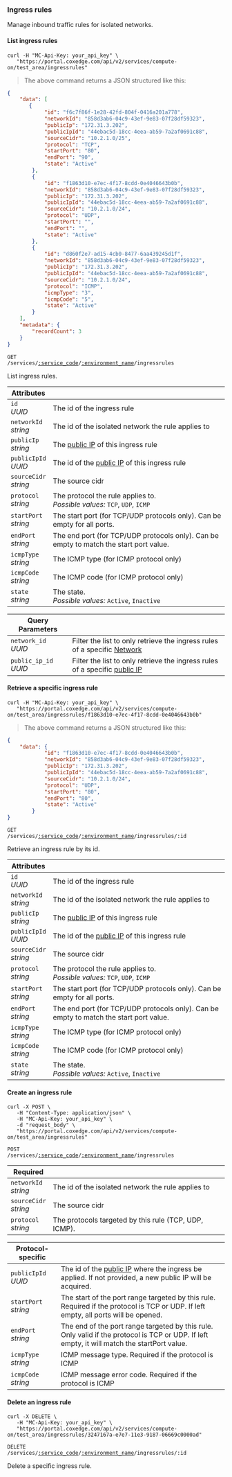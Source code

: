 ### Ingress rules

Manage inbound traffic rules for isolated networks.

#### List ingress rules
```shell
curl -H "MC-Api-Key: your_api_key" \
   "https://portal.coxedge.com/api/v2/services/compute-on/test_area/ingressrules"
```
> The above command returns a JSON structured like this:

```json
{
    "data": [
       {
            "id": "f6c7f86f-1e28-42fd-804f-0416a201a778",
            "networkId": "858d3ab6-04c9-43ef-9e83-07f28df59323",
            "publicIp": "172.31.3.202",
            "publicIpId": "44ebac5d-18cc-4eea-ab59-7a2af0691c88",
            "sourceCidr": "10.2.1.0/25",
            "protocol": "TCP",
            "startPort": "80",
            "endPort": "90",
            "state": "Active"
        },
        {
            "id": "f1863d10-e7ec-4f17-8cdd-0e4046643b0b",
            "networkId": "858d3ab6-04c9-43ef-9e83-07f28df59323",
            "publicIp": "172.31.3.202",
            "publicIpId": "44ebac5d-18cc-4eea-ab59-7a2af0691c88",
            "sourceCidr": "10.2.1.0/24",
            "protocol": "UDP",
            "startPort": "",
            "endPort": "",
            "state": "Active"
        },
        {
            "id": "d860f2e7-ad15-4cb0-8477-6aa439245d1f",
            "networkId": "858d3ab6-04c9-43ef-9e83-07f28df59323",
            "publicIp": "172.31.3.202",
            "publicIpId": "44ebac5d-18cc-4eea-ab59-7a2af0691c88",
            "sourceCidr": "10.2.1.0/24",
            "protocol": "ICMP",
            "icmpType": "3",
            "icmpCode": "5",
            "state": "Active"
        }
    ],
    "metadata": {
        "recordCount": 3
    }
}
```

<code>GET /services/<a href="#administration-service-connections">:service_code</a>/<a href="#administration-environments">:environment_name</a>/ingressrules</code>

List ingress rules.

Attributes | &nbsp;
---------- | -----
`id`<br/>*UUID* | The id of the ingress rule
`networkId`<br/>*string* | The id of the isolated network the rule applies to
`publicIp`<br/>*string* | The [public IP](#cloudstack-public-ips) of this ingress rule
`publicIpId`<br/>*UUID* | The id of the [public IP](#cloudstack-public-ips) of this ingress rule
`sourceCidr`<br/>*string* | The source cidr
`protocol`<br/>*string* | The protocol the rule applies to. <br/>*Possible values:* `TCP`, `UDP`, `ICMP`
`startPort`<br/>*string* | The start port (for TCP/UDP protocols only). Can be empty for all ports.
`endPort`<br/>*string* | The end port (for TCP/UDP protocols only). Can be empty to match the start port value.
`icmpType`<br/>*string* | The ICMP type (for ICMP protocol only)
`icmpCode`<br/>*string* | The ICMP code (for ICMP protocol only)
`state`<br/>*string* | The state.<br/>*Possible values:* `Active`, `Inactive`

Query Parameters | &nbsp;
---------- | -----
`network_id`<br/>*UUID* | Filter the list to only retrieve the ingress rules of a specific [Network](#cloudstack-networks)
`public_ip_id`<br/>*UUID* | Filter the list to only retrieve the ingress rules of a specific [public IP](#cloudstack-public-ips)

#### Retrieve a specific ingress rule
```shell
curl -H "MC-Api-Key: your_api_key" \
   "https://portal.coxedge.com/api/v2/services/compute-on/test_area/ingressrules/f1863d10-e7ec-4f17-8cdd-0e4046643b0b"
```
> The above command returns a JSON structured like this:

```json
{
    "data": {
            "id": "f1863d10-e7ec-4f17-8cdd-0e4046643b0b",
            "networkId": "858d3ab6-04c9-43ef-9e83-07f28df59323",
            "publicIp": "172.31.3.202",
            "publicIpId": "44ebac5d-18cc-4eea-ab59-7a2af0691c88",
            "sourceCidr": "10.2.1.0/24",
            "protocol": "UDP",
            "startPort": "80",
            "endPort": "80",
            "state": "Active"
        }
}
```

<code>GET /services/<a href="#administration-service-connections">:service_code</a>/<a href="#administration-environments">:environment_name</a>/ingressrules/:id</code>

Retrieve an ingress rule by its id.

Attributes | &nbsp;
---------- | -----
`id`<br/>*UUID* | The id of the ingress rule
`networkId`<br/>*string* | The id of the isolated network the rule applies to
`publicIp`<br/>*string* | The [public IP](#cloudstack-public-ips) of this ingress rule
`publicIpId`<br/>*UUID* | The id of the [public IP](#cloudstack-public-ips) of this ingress rule
`sourceCidr`<br/>*string* | The source cidr
`protocol`<br/>*string* | The protocol the rule applies to. <br/>*Possible values:* `TCP`, `UDP`, `ICMP`
`startPort`<br/>*string* | The start port (for TCP/UDP protocols only). Can be empty for all ports.
`endPort`<br/>*string* | The end port (for TCP/UDP protocols only). Can be empty to match the start port value.
`icmpType`<br/>*string* | The ICMP type (for ICMP protocol only)
`icmpCode`<br/>*string* | The ICMP code (for ICMP protocol only)
`state`<br/>*string* | The state.<br/>*Possible values:* `Active`, `Inactive`

#### Create an ingress rule

```shell
curl -X POST \
   -H "Content-Type: application/json" \
   -H "MC-Api-Key: your_api_key" \
   -d "request_body" \
   "https://portal.coxedge.com/api/v2/services/compute-on/test_area/ingressrules"
```
<code>POST /services/<a href="#administration-service-connections">:service_code</a>/<a href="#administration-environments">:environment_name</a>/ingressrules</code>

Required                   | &nbsp;
---------------------------|-------
`networkId`<br/>*string* | The id of the isolated network the rule applies to
`sourceCidr`<br/>*string* | The source cidr
`protocol`<br/>*string*    | The protocols targeted by this rule (TCP, UDP, ICMP).


Protocol-specific       | &nbsp;
------------------------|-------
`publicIpId`<br/>*UUID* | The id of the [public IP](#cloudstack-public-ips) where the ingress be applied. If not provided, a new public IP will be acquired.
`startPort`<br/>*string* | The start of the port range targeted by this rule. Required if the protocol is TCP or UDP. If left empty, all ports will be opened.
`endPort`<br/>*string*   | The end of the port range targeted by this rule. Only valid if the protocol is TCP or UDP. If left empty, it will match the startPort value.
`icmpType`<br/>*string*  | ICMP message type. Required if the protocol is ICMP
`icmpCode`<br/>*string*  | ICMP message error code. Required if the protocol is ICMP

#### Delete an ingress rule

```shell
curl -X DELETE \
   -H "MC-Api-Key: your_api_key" \
   "https://portal.coxedge.com/api/v2/services/compute-on/test_area/ingressrules/3247167a-e7e7-11e3-9187-06669c0000ad"
```
<code>DELETE /services/<a href="#administration-service-connections">:service_code</a>/<a href="#administration-environments">:environment_name</a>/ingressrules/:id</code>

Delete a specific ingress rule.
